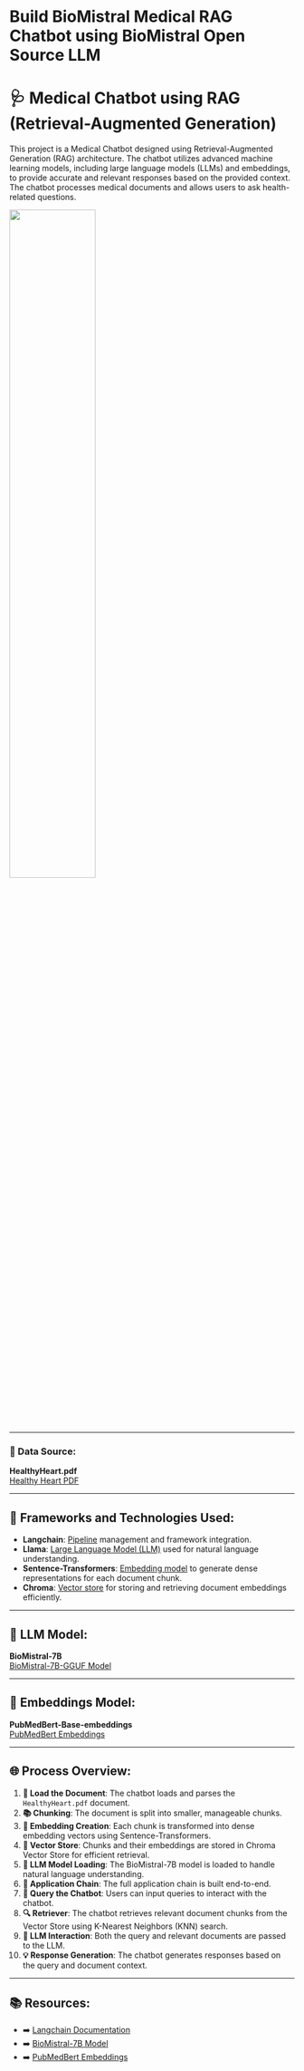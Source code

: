 # Build BioMistral Medical RAG Chatbot using BioMistral Open Source LLM 
# 🩺 Medical Chatbot using RAG (Retrieval-Augmented Generation)

This project is a Medical Chatbot designed using Retrieval-Augmented Generation (RAG) architecture. The chatbot utilizes advanced machine learning models, including large language models (LLMs) and embeddings, to provide accurate and relevant responses based on the provided context. The chatbot processes medical documents and allows users to ask health-related questions. 


<img width="55%" src="https://miro.medium.com/v2/resize:fit:1400/1*viGhVLaYS1uhGh0_ZHu2uQ.png"> 

---

### 📄 Data Source: 
**HealthyHeart.pdf**  
[Healthy Heart PDF](https://www.nhlbi.nih.gov/files/docs/public/heart/healthyheart.pdf)

---

## 🚀 Frameworks and Technologies Used:

- **Langchain**: <u>Pipeline</u> management and framework integration.
- **Llama**: <u>Large Language Model (LLM)</u> used for natural language understanding.
- **Sentence-Transformers**: <u>Embedding model</u> to generate dense representations for each document chunk.
- **Chroma**: <u>Vector store</u> for storing and retrieving document embeddings efficiently.

---

## 🤖 LLM Model:
**BioMistral-7B**  
[BioMistral-7B-GGUF Model](https://huggingface.co/MazivarPanahi/BioMistral-7B-GGUF/tree/main)

---

## 🧩 Embeddings Model:
**PubMedBert-Base-embeddings**  
[PubMedBert Embeddings](https://huggingface.co/NeuML/pubmedbert-base-embeddings)

---

## 🌐 Process Overview:

1. **📄 Load the Document**: The chatbot loads and parses the `HealthyHeart.pdf` document.
2. **📚 Chunking**: The document is split into smaller, manageable chunks.
3. **🔬 Embedding Creation**: Each chunk is transformed into dense embedding vectors using Sentence-Transformers.
4. **💾 Vector Store**: Chunks and their embeddings are stored in Chroma Vector Store for efficient retrieval.
5. **🤖 LLM Model Loading**: The BioMistral-7B model is loaded to handle natural language understanding.
6. **🔗 Application Chain**: The full application chain is built end-to-end.
7. **💬 Query the Chatbot**: Users can input queries to interact with the chatbot.
8. **🔍 Retriever**: The chatbot retrieves relevant document chunks from the Vector Store using K-Nearest Neighbors (KNN) search.
9. **🧠 LLM Interaction**: Both the query and relevant documents are passed to the LLM.
10. **💡 Response Generation**: The chatbot generates responses based on the query and document context.

---

## 📚 Resources:

- ➡️ [Langchain Documentation](https://langchain.com/docs)
- ➡️ [BioMistral-7B Model](https://huggingface.co/MazivarPanahi/BioMistral-7B-GGUF/tree/main)
- ➡️ [PubMedBert Embeddings](https://huggingface.co/NeuML/pubmedbert-base-embeddings)
